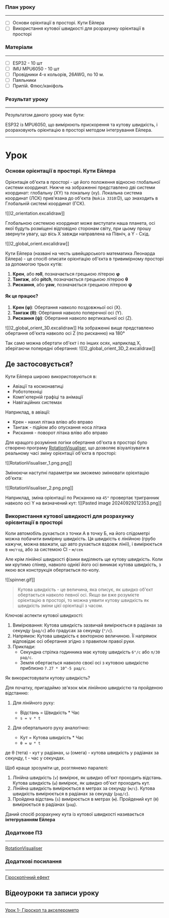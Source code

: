 
### План уроку
---
- [ ] Основи орієнтації в просторі. Кути Ейлера
- [ ] Використання кутової швидкості для розрахунку орієнтації в просторі

### Матеріали
---
- [ ] ESP32 - 10 шт
- [ ] IMU MPU6050 - 10 шт
- [ ] Провідники 4-х кольорів, 26AWG, по 10 м.
- [ ] Паяльники
- [ ] Припій. Флюс/каніфоль

### Результат уроку
---
Результатом даного уроку має бути:

ESP32 із MPU6050, що вимірюють прискорення та кутову швидкість, і розраховують орієнтацію в просторі методом інтегрування Ейлера.

---

# Урок

### Основи орієнтації в просторі. Кути Ейлера

Орієнтація об'єкта в просторі - це його положення відносно глобальної системи координат.
Нижче на зображенні представлено дві системи координат: глобальну (XY) та локальну (xy). Локальна система координат (ЛСК) прив'язана до об'єкта (`Nokia 3310`:D), що знаходить в Глобальній системі координат (ГСК).

![[l2_orientation.excalidraw]]

Глобальною системою координат може виступати наша планета, осі якої будуть розміщені відповідно сторонам світу, при цьому прошу звернути увагу, що вісь X завжди направлена на Північ, а Y - Схід.

![[l2_global_orient.excalidraw]]

Кути Ейлера (названі на честь швейцарського математика Леонарда Ейлера) - це спосіб описати орієнтацію об'єкта в тривимірному просторі за допомогою трьох кутів:

1. **Крен**, або **roll**, позначається грецькою літерою **φ**
2. **Тангаж**, або **pitch**, позначається грецькою літерою **θ**
3. **Рискання**, або **yaw**, позначається грецькою літерою **ψ**
#### Як це працює?

1. **Крен (φ)**: Обертання навколо поздовжньої осі (X).
2. **Тангаж (θ)**: Обертання навколо поперечної осі (Y).
3. **Рискання (ψ)**: Обертання навколо вертикальної осі (Z).

![[l2_global_orient_3D.excalidraw]]
 На зображенні вище представлено обертання об'єкта навколо осі Z (по рисканню) на 180°

Так само можна обертати об'єкт і по інших осях, наприклад Х, зберігаючи попередні обертання:
![[l2_global_orient_3D_2.excalidraw]]

## Де застосовується?

Кути Ейлера широко використовуються в:

- Авіації та космонавтиці
- Робототехніці
- Комп'ютерній графіці та анімації
- Навігаційних системах

Наприклад, в авіації:

- Крен - нахил літака вліво або вправо
- Тангаж - підйом або опускання носа літака
- Рискання - поворот літака вліво або вправо

Для кращого розуміння логіки обертання об'єкта в просторі було створено програму [RotationVisualiser](https://github.com/Korzhak/QuaternionVisualisation.git), що дозволяє візуалізувати в реальному часі зміну орієнтації об'єкта в просторі:

![[RotationVisualiser_1.png.png]]

Змінюючи наступні параметри ми зможемо змінювати орієнтацію об'єкта:

![[RotationVisualiser_2.png.png]]

Наприклад, зміна орієнтації по Рисканню на `45°` провертає тригранник навколо осі Y на визначений кут: 
![[Pasted image 20240929212353.png]]
### Використання кутової швидкості для розрахунку орієвнтації в просторі

Коли автомобіль рухається з точки А в точку Б, на його спідометрі можна побачити виміряну швидкість. Ця швидкість є лінійною (грубо кажучи, можна вважати, що авто рухається вздовж лінії), і вимірюється в `км/год`, або за системою СІ - `м/сек`

Але крім лінійної швидкості фізики виділяють ще кутову швидкість. 
Коли ми крутимо спінер, навколо однієї його осі виникає кутова швидкість, з якою вся конструкція обертається по-колу.

![[spinner.gif]]

> Кутова швидкість - це величина, яка описує, як швидко об'єкт обертається навколо певної осі. Якщо ви вже розумієте орієнтацію в просторі, то можна уявити кутову швидкість як швидкість зміни цієї орієнтації з часом.

Ключові аспекти кутової швидкості:

1. Вимірювання: Кутова швидкість зазвичай вимірюється в радіанах за секунду (`рад/с`) або градусах за секунду (`°/с`).
2. Напрямок: Кутова швидкість є векторною величиною. Її напрямок відповідає осі обертання згідно з правилом правої руки.
3. Приклади:
    - Секундна стрілка годинника має кутову швидкість `6°/с` або `π/30 рад/с`.
    - Земля обертається навколо своєї осі з кутовою швидкістю приблизно `7.27 * 10^-5 рад/с`.

Як використовувати кутову швидкість?

Для початку, пригадаймо зв'язок між лінійною швидкістю та пройденою відстанню:

1. Для лінійного руху:
    - Відстань = Швидкість * Час
    - `s = v * t`
    
2. Для обертального руху аналогічно:
    - Кут = Кутова швидкість * Час
    - `θ = ω * t`

де θ (тета) - кут у радіанах, ω (омега) - кутова швидкість у радіанах за секунду, t - час у секундах.

Щоб краще зрозуміти це, розглянемо паралелі:

1. Лінійна швидкість (`v`) вимірює, як швидко об'єкт проходить відстань. Кутова швидкість (`ω`) вимірює, як швидко об'єкт проходить кут.
2. Лінійна швидкість вимірюється в метрах за секунду (`м/с`). Кутова швидкість вимірюється в радіанах за секунду (`рад/с`).
3. Пройдена відстань (`s`) вимірюється в метрах (`м`). Пройдений кут (`θ`) вимірюється в радіанах (`рад`).

Даний спосіб розрахунку кута із кутової швидкості називається **інтегруванням Ейлера**


### Додаткове ПЗ
---
[RotationVisualiser](https://github.com/Korzhak/QuaternionVisualisation.git)

### Додаткові посилання
---
[Гіроскопічний ефект](https://www.youtube.com/watch?v=9J8hQolP6uk)

## Відеоуроки та записи уроку
---
[Урок 1- Гіроскоп та акселерометр](https://youtu.be/gMv16WGtVMc)